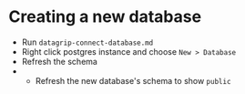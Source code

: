 
# Creating a new database
* Run `datagrip-connect-database.md`
* Right click postgres instance and choose `New > Database`
* Refresh the schema
* * Refresh the new database's schema to show `public`